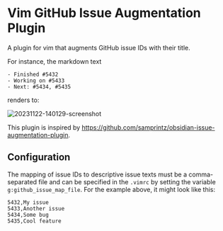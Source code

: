 # Vim GitHub Issue Augmentation Plugin

A plugin for vim that augments GitHub issue IDs with their title.

For instance, the markdown text

```
- Finished #5432
- Working on #5433
- Next: #5434, #5435
```

renders to:

![20231122-140129-screenshot](https://github.com/samprintz/vim-issue-augmentation-plugin/assets/7581457/27cfd16c-3245-4991-8c6a-6ae0c341df0c)


This plugin is inspired by https://github.com/samprintz/obsidian-issue-augmentation-plugin.

## Configuration

The mapping of issue IDs to descriptive issue texts must be a comma-separated file
and can be specified in the `.vimrc` by setting the variable
`g:github_issue_map_file`.
For the example above, it might look like this:

```
5432,My issue
5433,Another issue
5434,Some bug
5435,Cool feature
```
